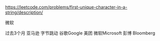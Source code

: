 https://leetcode.com/problems/first-unique-character-in-a-string/description/

微软

过去3个月
亚马逊
字节跳动
谷歌Google
美团
微软Microsoft
彭博 Bloomberg
